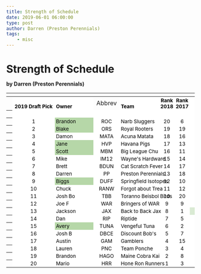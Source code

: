 ```yaml
---
title: Strength of Schedule
date: 2019-06-01 06:00:00
type: post
author: Darren (Preston Perennials)
tags:
    - misc
---
```


# Strength of Schedule
**by Darren (Preston Perennials)**

<meta http-equiv="Content-Type" content="text/html; charset=utf-8">
<link type="text/css" rel="stylesheet" href="resources/sheet.css">
<style type="text/css">
    .ritz .waffle a {
        color: inherit;
    }

    .ritz .waffle .s2 {
        background-color: #ffffff;
        text-align: center;
        font-weight: bold;
        color: #000000;
        font-family: 'Arial';
        font-size: 10pt;
        vertical-align: bottom;
        white-space: nowrap;
        direction: ltr;
        padding: 2px 3px 2px 3px;
    }

    .ritz .waffle .s5 {
        border-left: none;
        background-color: #ffffff;
        text-align: left;
        font-weight: bold;
        color: #000000;
        font-family: 'Arial';
        font-size: 10pt;
        vertical-align: bottom;
        white-space: nowrap;
        direction: ltr;
        padding: 2px 3px 2px 3px;
    }

    .ritz .waffle .s14 {
        background-color: #d9ead3;
        text-align: center;
        color: #000000;
        font-family: 'Arial';
        font-size: 10pt;
        vertical-align: bottom;
        white-space: nowrap;
        direction: ltr;
        padding: 2px 3px 2px 3px;
    }

    .ritz .waffle .s0 {
        border-left: none;
        background-color: #ffffff;
        text-align: center;
        font-weight: bold;
        color: #000000;
        font-family: 'Arial';
        font-size: 10pt;
        vertical-align: bottom;
        white-space: nowrap;
        direction: ltr;
        padding: 2px 3px 2px 3px;
    }

    .ritz .waffle .s8 {
        background-color: #ffffff;
        text-align: left;
        color: #000000;
        font-family: 'Arial';
        font-size: 10pt;
        vertical-align: bottom;
        white-space: nowrap;
        direction: ltr;
        padding: 2px 3px 2px 3px;
    }

    .ritz .waffle .s12 {
        background-color: #f4cccc;
        text-align: right;
        color: #000000;
        font-family: 'Arial';
        font-size: 10pt;
        vertical-align: bottom;
        white-space: nowrap;
        direction: ltr;
        padding: 2px 3px 2px 3px;
    }

    .ritz .waffle .s7 {
        background-color: #ffffff;
        text-align: center;
        color: #000000;
        font-family: 'Arial';
        font-size: 10pt;
        vertical-align: bottom;
        white-space: nowrap;
        direction: ltr;
        padding: 2px 3px 2px 3px;
    }

    .ritz .waffle .s1 {
        background-color: #ffffff;
        text-align: left;
        font-weight: bold;
        color: #000000;
        font-family: 'Arial';
        font-size: 10pt;
        vertical-align: bottom;
        white-space: nowrap;
        direction: ltr;
        padding: 2px 3px 2px 3px;
    }

    .ritz .waffle .s10 {
        background-color: #ffffff;
        text-align: right;
        color: #000000;
        font-family: 'Arial';
        font-size: 10pt;
        vertical-align: bottom;
        white-space: nowrap;
        direction: ltr;
        padding: 2px 3px 2px 3px;
    }

    .ritz .waffle .s4 {
        border-left: none;
        border-right: none;
        background-color: #ffffff;
        text-align: center;
        font-weight: bold;
        color: #000000;
        font-family: 'Arial';
        font-size: 10pt;
        vertical-align: bottom;
        white-space: nowrap;
        direction: ltr;
        padding: 2px 3px 2px 3px;
    }

    .ritz .waffle .s6 {
        border-right: none;
        background-color: #ffffff;
        text-align: center;
        font-weight: bold;
        color: #000000;
        font-family: 'Arial';
        font-size: 10pt;
        vertical-align: bottom;
        white-space: nowrap;
        direction: ltr;
        padding: 2px 3px 2px 3px;
    }

    .ritz .waffle .s9 {
        background-color: #b6d7a8;
        text-align: left;
        color: #000000;
        font-family: 'Arial';
        font-size: 10pt;
        vertical-align: bottom;
        white-space: nowrap;
        direction: ltr;
        padding: 2px 3px 2px 3px;
    }

    .ritz .waffle .s13 {
        background-color: #d9ead3;
        text-align: left;
        color: #000000;
        font-family: 'Arial';
        font-size: 10pt;
        vertical-align: bottom;
        white-space: nowrap;
        direction: ltr;
        padding: 2px 3px 2px 3px;
    }

    .ritz .waffle .s11 {
        background-color: #d9ead3;
        text-align: right;
        color: #000000;
        font-family: 'Arial';
        font-size: 10pt;
        vertical-align: bottom;
        white-space: nowrap;
        direction: ltr;
        padding: 2px 3px 2px 3px;
    }

    .ritz .waffle .s3 {
        border-right: none;
        background-color: #ffffff;
        text-align: left;
        font-weight: bold;
        color: #000000;
        font-family: 'Arial';
        font-size: 10pt;
        vertical-align: bottom;
        white-space: nowrap;
        direction: ltr;
        padding: 2px 3px 2px 3px;
    }
</style>

<div class="ritz grid-container" dir="ltr">
    <table class="waffle" cellspacing="0" cellpadding="0">
        <thead>
            <tr>
                <th class="row-header freezebar-origin-ltr"></th>
                <th id="0C0" style="width:100px" class="column-headers-background"></th>
                <th id="0C1" style="width:100px" class="column-headers-background"></th>
                <th id="0C2" style="width:100px" class="column-headers-background"></th>
                <th id="0C3" style="width:210px" class="column-headers-background"></th>
                <th id="0C4" style="width:36px" class="column-headers-background"></th>
                <th id="0C5" style="width:36px" class="column-headers-background"></th>
                <th id="0C6" style="width:36px" class="column-headers-background"></th>
                <th id="0C7" style="width:36px" class="column-headers-background"></th>
                <th id="0C8" style="width:36px" class="column-headers-background"></th>
                <th id="0C9" style="width:36px" class="column-headers-background"></th>
                <th id="0C10" style="width:36px" class="column-headers-background"></th>
                <th id="0C11" style="width:36px" class="column-headers-background"></th>
                <th id="0C12" style="width:36px" class="column-headers-background"></th>
                <th id="0C13" style="width:36px" class="column-headers-background"></th>
                <th id="0C14" style="width:36px" class="column-headers-background"></th>
                <th id="0C15" style="width:36px" class="column-headers-background"></th>
                <th id="0C16" style="width:36px" class="column-headers-background"></th>
                <th id="0C17" style="width:36px" class="column-headers-background"></th>
                <th id="0C18" style="width:36px" class="column-headers-background"></th>
                <th id="0C19" style="width:36px" class="column-headers-background"></th>
                <th id="0C20" style="width:36px" class="column-headers-background"></th>
                <th id="0C21" style="width:36px" class="column-headers-background"></th>
                <th id="0C22" style="width:36px" class="column-headers-background"></th>
                <th id="0C23" style="width:36px" class="column-headers-background"></th>
                <th id="0C24" style="width:36px" class="column-headers-background"></th>
                <th id="0C25" style="width:36px" class="column-headers-background"></th>
                <th id="0C26" style="width:36px" class="column-headers-background"></th>
                <th id="0C27" style="width:100px" class="column-headers-background"></th>
                <th id="0C28" style="width:100px" class="column-headers-background"></th>
            </tr>
        </thead>
        <tbody>
            <tr style='height:20px;'>
                <th id="0R0" style="height: 20px;" class="row-headers-background">
                    <!-- <div class="row-header-wrapper" style="line-height: 20px;">1</div> -->
                </th>
                <td class="s0 softmerge" dir="ltr">
                    <div class="softmerge-inner" style="width: 108px; left: -12px;">2019 Draft Pick</div>
                </td>
                <td class="s1" dir="ltr">Owner</td>
                <td class="s2" dir="ltr">Abbrev</td>
                <td class="s3" dir="ltr">Team</td>
                <td class="s4 softmerge" dir="ltr">
                    <div class="softmerge-inner" style="width: 35px; left: -3px;">Rank<br> 2018</div>
                </td>
                <td class="s4 softmerge" dir="ltr">
                    <div class="softmerge-inner" style="width: 35px; left: -3px;">Rank<br> 2017</div>
                </td>
                <td class="s4 softmerge" dir="ltr">
                    <div class="softmerge-inner" style="width: 72px; left: -3px;">2019<br> Rnd</div>
                </td>
                <td class="s0"></td>
                <td class="s5"></td>
                <td class="s1"></td>
                <td class="s1"></td>
                <td class="s1"></td>
                <td class="s1"></td>
                <td class="s1"></td>
                <td class="s1"></td>
                <td class="s1"></td>
                <td class="s1"></td>
                <td class="s1"></td>
                <td class="s1"></td>
                <td class="s1"></td>
                <td class="s1"></td>
                <td class="s1"></td>
                <td class="s1"></td>
                <td class="s1"></td>
                <td class="s1"></td>
                <td class="s1"></td>
                <td class="s1"></td>
                <td class="s6"></td>
                <td class="s4 softmerge" dir="ltr">
                    <div class="softmerge-inner" style="width: 195px; left: -50px;">Schedule 2019<br> Toughness</div>
                </td>
            </tr>
            <tr style='height:20px;'>
                <th id="0R1" style="height: 20px;" class="row-headers-background">
                    <!-- <div class="row-header-wrapper" style="line-height: 20px;">2</div> -->
                </th>
                <td class="s7"></td>
                <td class="s7"></td>
                <td class="s7"></td>
                <td class="s8"></td>
                <td class="s7"></td>
                <td class="s7"></td>
                <td class="s7" dir="ltr">1</td>
                <td class="s8" dir="ltr">2</td>
                <td class="s8" dir="ltr">3</td>
                <td class="s8" dir="ltr">4</td>
                <td class="s8" dir="ltr">5</td>
                <td class="s8" dir="ltr">6</td>
                <td class="s8" dir="ltr">7</td>
                <td class="s8" dir="ltr">8</td>
                <td class="s8" dir="ltr">9</td>
                <td class="s8" dir="ltr">10</td>
                <td class="s8" dir="ltr">11</td>
                <td class="s8" dir="ltr">12</td>
                <td class="s8" dir="ltr">13</td>
                <td class="s8" dir="ltr">14</td>
                <td class="s8" dir="ltr">15</td>
                <td class="s8" dir="ltr">16</td>
                <td class="s8" dir="ltr">17</td>
                <td class="s8" dir="ltr">18</td>
                <td class="s8" dir="ltr">19</td>
                <td class="s8" dir="ltr">20</td>
                <td class="s8" dir="ltr">21</td>
                <td class="s7" dir="ltr">Total</td>
                <td class="s7"></td>
            </tr>
            <tr style='height:20px;'>
                <th id="0R2" style="height: 20px;" class="row-headers-background">
                    <!-- <div class="row-header-wrapper" style="line-height: 20px;">3</div> -->
                </th>
                <td class="s7" dir="ltr">1</td>
                <td class="s9" dir="ltr">Brandon</td>
                <td class="s7" dir="ltr">ROC</td>
                <td class="s8" dir="ltr">Narb Sluggers</td>
                <td class="s7" dir="ltr">20</td>
                <td class="s7" dir="ltr">6</td>
                <td class="s7" dir="ltr">10</td>
                <td class="s8" dir="ltr">4</td>
                <td class="s10" dir="ltr">8</td>
                <td class="s10" dir="ltr">7</td>
                <td class="s10" dir="ltr">14</td>
                <td class="s10" dir="ltr">10</td>
                <td class="s10" dir="ltr">16</td>
                <td class="s10" dir="ltr">8</td>
                <td class="s10" dir="ltr">7</td>
                <td class="s10" dir="ltr">14</td>
                <td class="s10" dir="ltr">6</td>
                <td class="s10" dir="ltr">19</td>
                <td class="s10" dir="ltr">5</td>
                <td class="s10" dir="ltr">3</td>
                <td class="s10" dir="ltr">17</td>
                <td class="s10" dir="ltr">18</td>
                <td class="s10" dir="ltr">9</td>
                <td class="s10" dir="ltr">15</td>
                <td class="s10" dir="ltr">2</td>
                <td class="s10" dir="ltr">1</td>
                <td class="s10" dir="ltr">11</td>
                <td class="s7" dir="ltr">9.714285714</td>
                <td class="s7" dir="ltr">5</td>
            </tr>
            <tr style='height:20px;'>
                <th id="0R3" style="height: 20px;" class="row-headers-background">
                    <!-- <div class="row-header-wrapper" style="line-height: 20px;">4</div> -->
                </th>
                <td class="s7" dir="ltr">2</td>
                <td class="s9" dir="ltr">Blake</td>
                <td class="s7" dir="ltr">ORS</td>
                <td class="s8 softmerge" dir="ltr">
                    <div class="softmerge-inner" style="width: 97px; left: -1px;">Royal Rooters</div>
                </td>
                <td class="s7" dir="ltr">19</td>
                <td class="s7" dir="ltr">19</td>
                <td class="s7" dir="ltr">5</td>
                <td class="s8" dir="ltr">6</td>
                <td class="s10" dir="ltr">4</td>
                <td class="s10" dir="ltr">8</td>
                <td class="s10" dir="ltr">16</td>
                <td class="s10" dir="ltr">16</td>
                <td class="s10" dir="ltr">5</td>
                <td class="s10" dir="ltr">6</td>
                <td class="s10" dir="ltr">4</td>
                <td class="s10" dir="ltr">10</td>
                <td class="s10" dir="ltr">7</td>
                <td class="s10" dir="ltr">20</td>
                <td class="s10" dir="ltr">14</td>
                <td class="s10" dir="ltr">11</td>
                <td class="s10" dir="ltr">12</td>
                <td class="s10" dir="ltr">13</td>
                <td class="s10" dir="ltr">2</td>
                <td class="s10" dir="ltr">1</td>
                <td class="s10" dir="ltr">18</td>
                <td class="s10" dir="ltr">9</td>
                <td class="s10" dir="ltr">15</td>
                <td class="s7" dir="ltr">9.619047619</td>
                <td class="s7" dir="ltr">4</td>
            </tr>
            <tr style='height:20px;'>
                <th id="0R4" style="height: 20px;" class="row-headers-background">
                    <!-- <div class="row-header-wrapper" style="line-height: 20px;">5</div> -->
                </th>
                <td class="s7" dir="ltr">3</td>
                <td class="s8" dir="ltr">Damon</td>
                <td class="s7" dir="ltr">MATA</td>
                <td class="s8" dir="ltr">Acuna Matata</td>
                <td class="s7" dir="ltr">18</td>
                <td class="s7" dir="ltr">16</td>
                <td class="s7" dir="ltr">17</td>
                <td class="s8" dir="ltr">9</td>
                <td class="s10" dir="ltr">3</td>
                <td class="s10" dir="ltr">11</td>
                <td class="s10" dir="ltr">15</td>
                <td class="s10" dir="ltr">17</td>
                <td class="s10" dir="ltr">9</td>
                <td class="s10" dir="ltr">3</td>
                <td class="s10" dir="ltr">1</td>
                <td class="s10" dir="ltr">15</td>
                <td class="s10" dir="ltr">2</td>
                <td class="s10" dir="ltr">13</td>
                <td class="s10" dir="ltr">12</td>
                <td class="s10" dir="ltr">8</td>
                <td class="s10" dir="ltr">14</td>
                <td class="s10" dir="ltr">20</td>
                <td class="s10" dir="ltr">7</td>
                <td class="s10" dir="ltr">10</td>
                <td class="s10" dir="ltr">19</td>
                <td class="s10" dir="ltr">5</td>
                <td class="s10" dir="ltr">4</td>
                <td class="s7" dir="ltr">10.19047619</td>
                <td class="s7" dir="ltr">10</td>
            </tr>
            <tr style='height:20px;'>
                <th id="0R5" style="height: 20px;" class="row-headers-background">
                    <!-- <div class="row-header-wrapper" style="line-height: 20px;">6</div> -->
                </th>
                <td class="s7" dir="ltr">4</td>
                <td class="s9" dir="ltr">Jane</td>
                <td class="s7" dir="ltr">HVP</td>
                <td class="s8" dir="ltr">Havana Pigs</td>
                <td class="s7" dir="ltr">17</td>
                <td class="s7" dir="ltr">13</td>
                <td class="s7" dir="ltr">18</td>
                <td class="s8" dir="ltr">15</td>
                <td class="s10" dir="ltr">1</td>
                <td class="s10" dir="ltr">9</td>
                <td class="s10" dir="ltr">3</td>
                <td class="s10" dir="ltr">18</td>
                <td class="s10" dir="ltr">15</td>
                <td class="s10" dir="ltr">2</td>
                <td class="s10" dir="ltr">9</td>
                <td class="s10" dir="ltr">3</td>
                <td class="s10" dir="ltr">13</td>
                <td class="s10" dir="ltr">12</td>
                <td class="s10" dir="ltr">11</td>
                <td class="s10" dir="ltr">14</td>
                <td class="s10" dir="ltr">20</td>
                <td class="s10" dir="ltr">7</td>
                <td class="s10" dir="ltr">10</td>
                <td class="s10" dir="ltr">8</td>
                <td class="s10" dir="ltr">5</td>
                <td class="s10" dir="ltr">4</td>
                <td class="s10" dir="ltr">16</td>
                <td class="s7" dir="ltr">10.14285714</td>
                <td class="s7" dir="ltr">7</td>
            </tr>
            <tr style='height:20px;'>
                <th id="0R6" style="height: 20px;" class="row-headers-background">
                    <!-- <div class="row-header-wrapper" style="line-height: 20px;">7</div> -->
                </th>
                <td class="s7" dir="ltr">5</td>
                <td class="s9" dir="ltr">Scott</td>
                <td class="s7" dir="ltr">MBM</td>
                <td class="s8" dir="ltr">Big League Chu</td>
                <td class="s7" dir="ltr">16</td>
                <td class="s7" dir="ltr">11</td>
                <td class="s7" dir="ltr">7</td>
                <td class="s8" dir="ltr">5</td>
                <td class="s10" dir="ltr">6</td>
                <td class="s10" dir="ltr">4</td>
                <td class="s11" dir="ltr">19</td>
                <td class="s11" dir="ltr">19</td>
                <td class="s11" dir="ltr">20</td>
                <td class="s10" dir="ltr">5</td>
                <td class="s10" dir="ltr">6</td>
                <td class="s10" dir="ltr">4</td>
                <td class="s10" dir="ltr">14</td>
                <td class="s10" dir="ltr">8</td>
                <td class="s10" dir="ltr">10</td>
                <td class="s10" dir="ltr">13</td>
                <td class="s10" dir="ltr">2</td>
                <td class="s10" dir="ltr">1</td>
                <td class="s10" dir="ltr">11</td>
                <td class="s10" dir="ltr">12</td>
                <td class="s10" dir="ltr">15</td>
                <td class="s10" dir="ltr">3</td>
                <td class="s10" dir="ltr">17</td>
                <td class="s7" dir="ltr">9.571428571</td>
                <td class="s7" dir="ltr">3</td>
            </tr>
            <tr style='height:20px;'>
                <th id="0R7" style="height: 20px;" class="row-headers-background">
                    <!-- <div class="row-header-wrapper" style="line-height: 20px;">8</div> -->
                </th>
                <td class="s7" dir="ltr">6</td>
                <td class="s8" dir="ltr">Mike</td>
                <td class="s7" dir="ltr">IM12</td>
                <td class="s8 softmerge" dir="ltr">
                    <div class="softmerge-inner" style="width: 97px; left: -1px;">Wayne&#39;s Hardware</div>
                </td>
                <td class="s7" dir="ltr">15</td>
                <td class="s7" dir="ltr">14</td>
                <td class="s7" dir="ltr">13</td>
                <td class="s8" dir="ltr">17</td>
                <td class="s10" dir="ltr">9</td>
                <td class="s10" dir="ltr">3</td>
                <td class="s10" dir="ltr">18</td>
                <td class="s10" dir="ltr">12</td>
                <td class="s10" dir="ltr">17</td>
                <td class="s10" dir="ltr">9</td>
                <td class="s10" dir="ltr">3</td>
                <td class="s10" dir="ltr">18</td>
                <td class="s10" dir="ltr">11</td>
                <td class="s10" dir="ltr">1</td>
                <td class="s10" dir="ltr">2</td>
                <td class="s10" dir="ltr">7</td>
                <td class="s10" dir="ltr">10</td>
                <td class="s10" dir="ltr">8</td>
                <td class="s10" dir="ltr">14</td>
                <td class="s10" dir="ltr">20</td>
                <td class="s10" dir="ltr">16</td>
                <td class="s10" dir="ltr">6</td>
                <td class="s10" dir="ltr">19</td>
                <td class="s7" dir="ltr">11.0952381</td>
                <td class="s7" dir="ltr">16</td>
            </tr>
            <tr style='height:20px;'>
                <th id="0R8" style="height: 20px;" class="row-headers-background">
                    <!-- <div class="row-header-wrapper" style="line-height: 20px;">9</div> -->
                </th>
                <td class="s7" dir="ltr">7</td>
                <td class="s8" dir="ltr">Brett</td>
                <td class="s7" dir="ltr">BDUN</td>
                <td class="s8 softmerge" dir="ltr">
                    <div class="softmerge-inner" style="width: 97px; left: -1px;">Cat Scratch Fever</div>
                </td>
                <td class="s7" dir="ltr">14</td>
                <td class="s7" dir="ltr">17</td>
                <td class="s7" dir="ltr">8</td>
                <td class="s8" dir="ltr">7</td>
                <td class="s10" dir="ltr">5</td>
                <td class="s10" dir="ltr">10</td>
                <td class="s10" dir="ltr">20</td>
                <td class="s10" dir="ltr">8</td>
                <td class="s10" dir="ltr">7</td>
                <td class="s10" dir="ltr">4</td>
                <td class="s10" dir="ltr">10</td>
                <td class="s10" dir="ltr">20</td>
                <td class="s10" dir="ltr">16</td>
                <td class="s10" dir="ltr">6</td>
                <td class="s11" dir="ltr">19</td>
                <td class="s11" dir="ltr">17</td>
                <td class="s11" dir="ltr">18</td>
                <td class="s10" dir="ltr">9</td>
                <td class="s10" dir="ltr">15</td>
                <td class="s10" dir="ltr">3</td>
                <td class="s10" dir="ltr">1</td>
                <td class="s10" dir="ltr">11</td>
                <td class="s10" dir="ltr">12</td>
                <td class="s7" dir="ltr">10.76190476</td>
                <td class="s7" dir="ltr">11</td>
            </tr>
            <tr style='height:20px;'>
                <th id="0R9" style="height: 20px;" class="row-headers-background">
                    <!-- <div class="row-header-wrapper" style="line-height: 20px;">10</div> -->
                </th>
                <td class="s7" dir="ltr">8</td>
                <td class="s8" dir="ltr">Darren</td>
                <td class="s7" dir="ltr">PP</td>
                <td class="s8 softmerge" dir="ltr">
                    <div class="softmerge-inner" style="width: 97px; left: -1px;">Preston Perennials</div>
                </td>
                <td class="s7" dir="ltr">13</td>
                <td class="s7" dir="ltr">18</td>
                <td class="s7" dir="ltr">15</td>
                <td class="s8" dir="ltr">1</td>
                <td class="s10" dir="ltr">12</td>
                <td class="s10" dir="ltr">2</td>
                <td class="s10" dir="ltr">11</td>
                <td class="s10" dir="ltr">11</td>
                <td class="s12" dir="ltr">3</td>
                <td class="s12" dir="ltr">1</td>
                <td class="s12" dir="ltr">12</td>
                <td class="s12" dir="ltr">2</td>
                <td class="s10" dir="ltr">17</td>
                <td class="s10" dir="ltr">18</td>
                <td class="s10" dir="ltr">9</td>
                <td class="s10" dir="ltr">16</td>
                <td class="s10" dir="ltr">6</td>
                <td class="s10" dir="ltr">19</td>
                <td class="s10" dir="ltr">5</td>
                <td class="s10" dir="ltr">4</td>
                <td class="s10" dir="ltr">7</td>
                <td class="s10" dir="ltr">10</td>
                <td class="s10" dir="ltr">8</td>
                <td class="s7" dir="ltr">9</td>
                <td class="s7" dir="ltr">1</td>
            </tr>
            <tr style='height:20px;'>
                <th id="0R10" style="height: 20px;" class="row-headers-background">
                    <!-- <div class="row-header-wrapper" style="line-height: 20px;">11</div> -->
                </th>
                <td class="s7" dir="ltr">9</td>
                <td class="s9" dir="ltr">Biggs</td>
                <td class="s7" dir="ltr">DUFF</td>
                <td class="s8 softmerge" dir="ltr">
                    <div class="softmerge-inner" style="width: 97px; left: -1px;">Springfield Isotopes</div>
                </td>
                <td class="s7" dir="ltr">12</td>
                <td class="s7" dir="ltr">10</td>
                <td class="s7" dir="ltr">2</td>
                <td class="s8" dir="ltr">11</td>
                <td class="s10" dir="ltr">13</td>
                <td class="s10" dir="ltr">1</td>
                <td class="s10" dir="ltr">9</td>
                <td class="s10" dir="ltr">15</td>
                <td class="s10" dir="ltr">2</td>
                <td class="s10" dir="ltr">11</td>
                <td class="s10" dir="ltr">13</td>
                <td class="s10" dir="ltr">1</td>
                <td class="s10" dir="ltr">3</td>
                <td class="s10" dir="ltr">17</td>
                <td class="s10" dir="ltr">18</td>
                <td class="s10" dir="ltr">6</td>
                <td class="s10" dir="ltr">19</td>
                <td class="s10" dir="ltr">5</td>
                <td class="s10" dir="ltr">4</td>
                <td class="s10" dir="ltr">16</td>
                <td class="s10" dir="ltr">10</td>
                <td class="s10" dir="ltr">8</td>
                <td class="s10" dir="ltr">14</td>
                <td class="s7" dir="ltr">9.428571429</td>
                <td class="s7" dir="ltr">2</td>
            </tr>
            <tr style='height:20px;'>
                <th id="0R11" style="height: 20px;" class="row-headers-background">
                    <!-- <div class="row-header-wrapper" style="line-height: 20px;">12</div> -->
                </th>
                <td class="s7" dir="ltr">10</td>
                <td class="s8" dir="ltr">Chuck</td>
                <td class="s7" dir="ltr">RANW</td>
                <td class="s8 softmerge" dir="ltr">
                    <div class="softmerge-inner" style="width: 97px; left: -1px;">Forgot about Trea</div>
                </td>
                <td class="s7" dir="ltr">11</td>
                <td class="s7" dir="ltr">12</td>
                <td class="s7" dir="ltr">1</td>
                <td class="s8" dir="ltr">12</td>
                <td class="s10" dir="ltr">2</td>
                <td class="s10" dir="ltr">18</td>
                <td class="s10" dir="ltr">13</td>
                <td class="s10" dir="ltr">13</td>
                <td class="s10" dir="ltr">1</td>
                <td class="s10" dir="ltr">12</td>
                <td class="s10" dir="ltr">2</td>
                <td class="s10" dir="ltr">9</td>
                <td class="s10" dir="ltr">15</td>
                <td class="s10" dir="ltr">3</td>
                <td class="s10" dir="ltr">17</td>
                <td class="s10" dir="ltr">19</td>
                <td class="s10" dir="ltr">5</td>
                <td class="s10" dir="ltr">4</td>
                <td class="s10" dir="ltr">16</td>
                <td class="s10" dir="ltr">6</td>
                <td class="s10" dir="ltr">8</td>
                <td class="s10" dir="ltr">14</td>
                <td class="s10" dir="ltr">20</td>
                <td class="s7" dir="ltr">10</td>
                <td class="s7" dir="ltr">6</td>
            </tr>
            <tr style='height:20px;'>
                <th id="0R12" style="height: 20px;" class="row-headers-background">
                    <!-- <div class="row-header-wrapper" style="line-height: 20px;">13</div> -->
                </th>
                <td class="s7" dir="ltr">11</td>
                <td class="s8" dir="ltr">Josh Bo</td>
                <td class="s7" dir="ltr">TBB</td>
                <td class="s8 softmerge" dir="ltr">
                    <div class="softmerge-inner" style="width: 97px; left: -1px;">Toranno Beisbol Birds</div>
                </td>
                <td class="s7" dir="ltr">10</td>
                <td class="s7" dir="ltr">20</td>
                <td class="s7" dir="ltr">20</td>
                <td class="s8" dir="ltr">8</td>
                <td class="s10" dir="ltr">7</td>
                <td class="s10" dir="ltr">14</td>
                <td class="s10" dir="ltr">6</td>
                <td class="s10" dir="ltr">20</td>
                <td class="s10" dir="ltr">8</td>
                <td class="s10" dir="ltr">7</td>
                <td class="s10" dir="ltr">14</td>
                <td class="s10" dir="ltr">19</td>
                <td class="s10" dir="ltr">5</td>
                <td class="s10" dir="ltr">4</td>
                <td class="s10" dir="ltr">16</td>
                <td class="s10" dir="ltr">9</td>
                <td class="s10" dir="ltr">15</td>
                <td class="s10" dir="ltr">3</td>
                <td class="s10" dir="ltr">17</td>
                <td class="s10" dir="ltr">18</td>
                <td class="s10" dir="ltr">12</td>
                <td class="s10" dir="ltr">13</td>
                <td class="s10" dir="ltr">2</td>
                <td class="s7" dir="ltr">11.28571429</td>
                <td class="s7" dir="ltr">18</td>
            </tr>
            <tr style='height:20px;'>
                <th id="0R13" style="height: 20px;" class="row-headers-background">
                    <!-- <div class="row-header-wrapper" style="line-height: 20px;">14</div> -->
                </th>
                <td class="s7" dir="ltr">12</td>
                <td class="s8" dir="ltr">Joe F</td>
                <td class="s7" dir="ltr">WAR</td>
                <td class="s8 softmerge" dir="ltr">
                    <div class="softmerge-inner" style="width: 97px; left: -1px;">Bringers of WAR</div>
                </td>
                <td class="s7" dir="ltr">9</td>
                <td class="s7" dir="ltr">9</td>
                <td class="s7" dir="ltr">3</td>
                <td class="s13" dir="ltr">18</td>
                <td class="s11" dir="ltr">15</td>
                <td class="s11" dir="ltr">17</td>
                <td class="s10" dir="ltr">12</td>
                <td class="s10" dir="ltr">3</td>
                <td class="s11" dir="ltr">18</td>
                <td class="s11" dir="ltr">15</td>
                <td class="s11" dir="ltr">17</td>
                <td class="s10" dir="ltr">11</td>
                <td class="s10" dir="ltr">1</td>
                <td class="s10" dir="ltr">2</td>
                <td class="s10" dir="ltr">13</td>
                <td class="s10" dir="ltr">10</td>
                <td class="s10" dir="ltr">8</td>
                <td class="s10" dir="ltr">14</td>
                <td class="s10" dir="ltr">20</td>
                <td class="s10" dir="ltr">7</td>
                <td class="s10" dir="ltr">6</td>
                <td class="s10" dir="ltr">19</td>
                <td class="s10" dir="ltr">5</td>
                <td class="s7" dir="ltr">11.14285714</td>
                <td class="s7" dir="ltr">17</td>
            </tr>
            <tr style='height:20px;'>
                <th id="0R14" style="height: 20px;" class="row-headers-background">
                    <!-- <div class="row-header-wrapper" style="line-height: 20px;">15</div> -->
                </th>
                <td class="s7" dir="ltr">13</td>
                <td class="s8" dir="ltr">Jackson</td>
                <td class="s7" dir="ltr">JAX</td>
                <td class="s8 softmerge" dir="ltr">
                    <div class="softmerge-inner" style="width: 97px; left: -1px;">Back to Back Jax</div>
                </td>
                <td class="s7" dir="ltr">8</td>
                <td class="s7" dir="ltr">1</td>
                <td class="s14" dir="ltr">14</td>
                <td class="s13" dir="ltr">10</td>
                <td class="s11" dir="ltr">20</td>
                <td class="s11" dir="ltr">19</td>
                <td class="s11" dir="ltr">7</td>
                <td class="s11" dir="ltr">14</td>
                <td class="s11" dir="ltr">10</td>
                <td class="s11" dir="ltr">20</td>
                <td class="s10" dir="ltr">5</td>
                <td class="s10" dir="ltr">7</td>
                <td class="s10" dir="ltr">4</td>
                <td class="s10" dir="ltr">16</td>
                <td class="s10" dir="ltr">6</td>
                <td class="s10" dir="ltr">18</td>
                <td class="s10" dir="ltr">9</td>
                <td class="s10" dir="ltr">15</td>
                <td class="s10" dir="ltr">3</td>
                <td class="s10" dir="ltr">17</td>
                <td class="s10" dir="ltr">11</td>
                <td class="s10" dir="ltr">12</td>
                <td class="s10" dir="ltr">13</td>
                <td class="s7" dir="ltr">11.9047619</td>
                <td class="s7" dir="ltr">20</td>
            </tr>
            <tr style='height:20px;'>
                <th id="0R15" style="height: 20px;" class="row-headers-background">
                    <!-- <div class="row-header-wrapper" style="line-height: 20px;">16</div> -->
                </th>
                <td class="s7" dir="ltr">14</td>
                <td class="s8" dir="ltr">Dan</td>
                <td class="s7" dir="ltr">RIP</td>
                <td class="s8" dir="ltr">Riptide</td>
                <td class="s7" dir="ltr">7</td>
                <td class="s7" dir="ltr">5</td>
                <td class="s7" dir="ltr">16</td>
                <td class="s8" dir="ltr">14</td>
                <td class="s10" dir="ltr">10</td>
                <td class="s10" dir="ltr">20</td>
                <td class="s10" dir="ltr">8</td>
                <td class="s10" dir="ltr">6</td>
                <td class="s10" dir="ltr">14</td>
                <td class="s10" dir="ltr">10</td>
                <td class="s10" dir="ltr">20</td>
                <td class="s10" dir="ltr">8</td>
                <td class="s10" dir="ltr">19</td>
                <td class="s10" dir="ltr">5</td>
                <td class="s10" dir="ltr">4</td>
                <td class="s10" dir="ltr">15</td>
                <td class="s10" dir="ltr">3</td>
                <td class="s10" dir="ltr">17</td>
                <td class="s10" dir="ltr">18</td>
                <td class="s10" dir="ltr">9</td>
                <td class="s10" dir="ltr">13</td>
                <td class="s10" dir="ltr">2</td>
                <td class="s10" dir="ltr">1</td>
                <td class="s7" dir="ltr">11.04761905</td>
                <td class="s7" dir="ltr">14</td>
            </tr>
            <tr style='height:20px;'>
                <th id="0R16" style="height: 20px;" class="row-headers-background">
                    <!-- <div class="row-header-wrapper" style="line-height: 20px;">17</div> -->
                </th>
                <td class="s7" dir="ltr">15</td>
                <td class="s9" dir="ltr">Avery</td>
                <td class="s7" dir="ltr">TUNA</td>
                <td class="s8" dir="ltr">Vengeful Tuna</td>
                <td class="s7" dir="ltr">6</td>
                <td class="s7" dir="ltr">2</td>
                <td class="s7" dir="ltr">4</td>
                <td class="s8" dir="ltr">19</td>
                <td class="s10" dir="ltr">16</td>
                <td class="s12" dir="ltr">5</td>
                <td class="s12" dir="ltr">10</td>
                <td class="s12" dir="ltr">7</td>
                <td class="s12" dir="ltr">4</td>
                <td class="s10" dir="ltr">19</td>
                <td class="s10" dir="ltr">16</td>
                <td class="s10" dir="ltr">5</td>
                <td class="s10" dir="ltr">20</td>
                <td class="s10" dir="ltr">14</td>
                <td class="s10" dir="ltr">8</td>
                <td class="s10" dir="ltr">12</td>
                <td class="s10" dir="ltr">13</td>
                <td class="s10" dir="ltr">2</td>
                <td class="s10" dir="ltr">1</td>
                <td class="s10" dir="ltr">11</td>
                <td class="s10" dir="ltr">9</td>
                <td class="s10" dir="ltr">15</td>
                <td class="s10" dir="ltr">3</td>
                <td class="s7" dir="ltr">10.14285714</td>
                <td class="s7" dir="ltr">8</td>
            </tr>
            <tr style='height:20px;'>
                <th id="0R17" style="height: 20px;" class="row-headers-background">
                    <!-- <div class="row-header-wrapper" style="line-height: 20px;">18</div> -->
                </th>
                <td class="s7" dir="ltr">16</td>
                <td class="s8 softmerge" dir="ltr">
                    <div class="softmerge-inner" style="width: 97px; left: -1px;">Josh B</div>
                </td>
                <td class="s7" dir="ltr">DBCE</td>
                <td class="s8 softmerge" dir="ltr">
                    <div class="softmerge-inner" style="width: 97px; left: -1px;">Discount Bob&#39;s
                    </div>
                </td>
                <td class="s7" dir="ltr">5</td>
                <td class="s7" dir="ltr">7</td>
                <td class="s7" dir="ltr">19</td>
                <td class="s8" dir="ltr">16</td>
                <td class="s10" dir="ltr">14</td>
                <td class="s10" dir="ltr">6</td>
                <td class="s10" dir="ltr">4</td>
                <td class="s10" dir="ltr">4</td>
                <td class="s10" dir="ltr">19</td>
                <td class="s10" dir="ltr">16</td>
                <td class="s10" dir="ltr">8</td>
                <td class="s10" dir="ltr">6</td>
                <td class="s10" dir="ltr">10</td>
                <td class="s10" dir="ltr">7</td>
                <td class="s10" dir="ltr">20</td>
                <td class="s10" dir="ltr">1</td>
                <td class="s10" dir="ltr">11</td>
                <td class="s10" dir="ltr">12</td>
                <td class="s10" dir="ltr">13</td>
                <td class="s10" dir="ltr">2</td>
                <td class="s10" dir="ltr">17</td>
                <td class="s10" dir="ltr">18</td>
                <td class="s10" dir="ltr">9</td>
                <td class="s7" dir="ltr">11.04761905</td>
                <td class="s7" dir="ltr">15</td>
            </tr>
            <tr style='height:20px;'>
                <th id="0R18" style="height: 20px;" class="row-headers-background">
                    <!-- <div class="row-header-wrapper" style="line-height: 20px;">19</div> -->
                </th>
                <td class="s7" dir="ltr">17</td>
                <td class="s8" dir="ltr">Austin</td>
                <td class="s7" dir="ltr">GAM</td>
                <td class="s8" dir="ltr">Gamblers</td>
                <td class="s7" dir="ltr">4</td>
                <td class="s7" dir="ltr">15</td>
                <td class="s7" dir="ltr">6</td>
                <td class="s8" dir="ltr">20</td>
                <td class="s10" dir="ltr">19</td>
                <td class="s10" dir="ltr">16</td>
                <td class="s10" dir="ltr">5</td>
                <td class="s10" dir="ltr">5</td>
                <td class="s10" dir="ltr">6</td>
                <td class="s10" dir="ltr">14</td>
                <td class="s10" dir="ltr">19</td>
                <td class="s10" dir="ltr">16</td>
                <td class="s10" dir="ltr">8</td>
                <td class="s10" dir="ltr">10</td>
                <td class="s10" dir="ltr">7</td>
                <td class="s10" dir="ltr">2</td>
                <td class="s10" dir="ltr">1</td>
                <td class="s10" dir="ltr">11</td>
                <td class="s10" dir="ltr">12</td>
                <td class="s10" dir="ltr">13</td>
                <td class="s10" dir="ltr">3</td>
                <td class="s10" dir="ltr">17</td>
                <td class="s10" dir="ltr">18</td>
                <td class="s7" dir="ltr">10.85714286</td>
                <td class="s7" dir="ltr">13</td>
            </tr>
            <tr style='height:20px;'>
                <th id="0R19" style="height: 20px;" class="row-headers-background">
                    <!-- <div class="row-header-wrapper" style="line-height: 20px;">20</div> -->
                </th>
                <td class="s7" dir="ltr">18</td>
                <td class="s8" dir="ltr">Lauren</td>
                <td class="s7" dir="ltr">PNC</td>
                <td class="s8" dir="ltr">Team Ponche</td>
                <td class="s7" dir="ltr">3</td>
                <td class="s7" dir="ltr">4</td>
                <td class="s7" dir="ltr">9</td>
                <td class="s8" dir="ltr">2</td>
                <td class="s11" dir="ltr">18</td>
                <td class="s11" dir="ltr">15</td>
                <td class="s11" dir="ltr">17</td>
                <td class="s10" dir="ltr">9</td>
                <td class="s11" dir="ltr">13</td>
                <td class="s11" dir="ltr">18</td>
                <td class="s11" dir="ltr">15</td>
                <td class="s11" dir="ltr">17</td>
                <td class="s11" dir="ltr">12</td>
                <td class="s11" dir="ltr">11</td>
                <td class="s10" dir="ltr">1</td>
                <td class="s10" dir="ltr">20</td>
                <td class="s10" dir="ltr">7</td>
                <td class="s10" dir="ltr">10</td>
                <td class="s10" dir="ltr">8</td>
                <td class="s10" dir="ltr">14</td>
                <td class="s10" dir="ltr">4</td>
                <td class="s10" dir="ltr">16</td>
                <td class="s10" dir="ltr">6</td>
                <td class="s7" dir="ltr">11.52380952</td>
                <td class="s7" dir="ltr">19</td>
            </tr>
            <tr style='height:20px;'>
                <th id="0R20" style="height: 20px;" class="row-headers-background">
                    <!-- <div class="row-header-wrapper" style="line-height: 20px;">21</div> -->
                </th>
                <td class="s7" dir="ltr">19</td>
                <td class="s8" dir="ltr">Brandon</td>
                <td class="s7" dir="ltr">HAGO</td>
                <td class="s8 softmerge" dir="ltr">
                    <div class="softmerge-inner" style="width: 97px; left: -1px;">Maine Cobra Kai</div>
                </td>
                <td class="s7" dir="ltr">2</td>
                <td class="s7" dir="ltr">8</td>
                <td class="s7" dir="ltr">12</td>
                <td class="s8" dir="ltr">3</td>
                <td class="s10" dir="ltr">11</td>
                <td class="s10" dir="ltr">13</td>
                <td class="s10" dir="ltr">1</td>
                <td class="s10" dir="ltr">1</td>
                <td class="s11" dir="ltr">12</td>
                <td class="s11" dir="ltr">17</td>
                <td class="s11" dir="ltr">11</td>
                <td class="s11" dir="ltr">13</td>
                <td class="s11" dir="ltr">18</td>
                <td class="s10" dir="ltr">9</td>
                <td class="s10" dir="ltr">5</td>
                <td class="s10" dir="ltr">4</td>
                <td class="s10" dir="ltr">16</td>
                <td class="s10" dir="ltr">6</td>
                <td class="s10" dir="ltr">19</td>
                <td class="s10" dir="ltr">5</td>
                <td class="s10" dir="ltr">20</td>
                <td class="s10" dir="ltr">7</td>
                <td class="s10" dir="ltr">10</td>
                <td class="s7" dir="ltr">10.14285714</td>
                <td class="s7" dir="ltr">9</td>
            </tr>
            <tr style='height:20px;'>
                <th id="0R21" style="height: 20px;" class="row-headers-background">
                    <!-- <div class="row-header-wrapper" style="line-height: 20px;">22</div> -->
                </th>
                <td class="s7" dir="ltr">20</td>
                <td class="s8" dir="ltr">Mario</td>
                <td class="s7" dir="ltr">HRR</td>
                <td class="s8 softmerge" dir="ltr">
                    <div class="softmerge-inner" style="width: 97px; left: -1px;">Hone Ron Runners</div>
                </td>
                <td class="s7" dir="ltr">1</td>
                <td class="s7" dir="ltr">3</td>
                <td class="s7" dir="ltr">11</td>
                <td class="s8" dir="ltr">13</td>
                <td class="s10" dir="ltr">15</td>
                <td class="s10" dir="ltr">12</td>
                <td class="s12" dir="ltr">2</td>
                <td class="s12" dir="ltr">2</td>
                <td class="s10" dir="ltr">11</td>
                <td class="s10" dir="ltr">13</td>
                <td class="s10" dir="ltr">18</td>
                <td class="s10" dir="ltr">12</td>
                <td class="s10" dir="ltr">9</td>
                <td class="s10" dir="ltr">15</td>
                <td class="s12" dir="ltr">3</td>
                <td class="s12" dir="ltr">5</td>
                <td class="s12" dir="ltr">4</td>
                <td class="s10" dir="ltr">16</td>
                <td class="s10" dir="ltr">6</td>
                <td class="s10" dir="ltr">19</td>
                <td class="s10" dir="ltr">14</td>
                <td class="s10" dir="ltr">20</td>
                <td class="s10" dir="ltr">7</td>
                <td class="s7" dir="ltr">10.80952381</td>
                <td class="s7" dir="ltr">12</td>
            </tr>
        </tbody>
    </table>
</div>

<script type='text/javascript' nonce='8iPQGAdQ9FPXeYAP2EECog'>
    function posObj(sheet, id, row, col, x, y) {
        var rtl = false;
        var sheetElement = document.getElementById(sheet);
        if (!sheetElement) {
            sheetElement = document.getElementById(sheet + '-grid-container');
        }
        if (sheetElement) {
            rtl = sheetElement.getAttribute('dir') == 'rtl';
        }
        var r = document.getElementById(sheet + 'R' + row);
        var c = document.getElementById(sheet + 'C' + col);
        if (r && c) {
            var objElement = document.getElementById(id);
            var s = objElement.style;
            var t = y;
            while (r && r != sheetElement) {
                t += r.offsetTop;
                r = r.offsetParent;
            }
            var offsetX = x;
            while (c && c != sheetElement) {
                offsetX += c.offsetLeft;
                c = c.offsetParent;
            }
            if (rtl) {
                offsetX -= objElement.offsetWidth;
            }
            s.left = offsetX + 'px';
            s.top = t + 'px';
            s.display = 'block';
            s.border = '1px solid #000000';
        }
    };
    function posObjs() {
    };
    posObjs();</script>

<style>
    .content {
        max-width: 1800px !important;
    }
</style>

<style>
.content:not(.custom) > h1:first-child + p {
    margin-top: 0 !important;
}

h1 {
    margin-bottom: 0 !important;
}
</style>